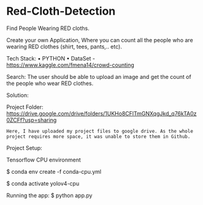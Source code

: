# Red-Cloth-Detection

Find People Wearing RED cloths.
 
Create your own Application, Where you can count all the people who are wearing RED clothes (shirt, tees, pants,.. etc).
 
Tech Stack:
        •       PYTHON
        •       DataSet - https://www.kaggle.com/fmena14/crowd-counting
 
Search:
 The user should be able to upload an image and get the count of the people who wear RED clothes.
 
 
Solution:
	
Project Folder:  https://drive.google.com/drive/folders/1UKHo8CFlTmGNXqgJkd_q76kTA0z0ZCFf?usp=sharing
 
	Here, I have uploaded my project files to google drive. As the whole project requires more space, it was unable to store them in Github.
 
Project Setup:
 
Tensorflow CPU environment

$ conda env create -f conda-cpu.yml

$ conda activate yolov4-cpu
 
Running the app:
	$ python app.py
